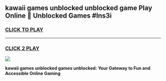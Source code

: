 
## kawaii games unblocked unblocked game Play Online 👋 Unblocked Games #lns3i
<h3>
<a href="https://premium.freeplayer.one?title=kawaii_games_unblocked&ref=21F">CLICK TO PLAY</a></h3>
<hr>

<h3>
<a href="https://premium.freeplayer.one?title=kawaii_games_unblocked&ref=21F">CLICK 2 PLAY</a>
  
</h3>

<a href="https://premium.freeplayer.one?title=kawaii_games_unblocked&ref=21F/"><img src="https://clearcache.store/games.png"></a>


**kawaii games unblocked games unblocked: Your Gateway to Fun and Accessible Online Gaming**
